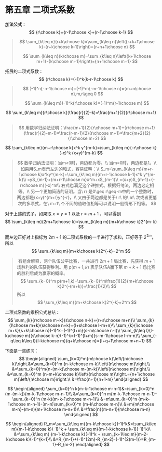 # 第五章	二项式系数

**加法公式**：
$$
{r\choose k}={r-1\choose k}+{r-1\choose k-1}
$$

> $$
> \sum_{k\leq n}{r+k\choose k}=\sum_{k\leq n}\left({r+k+1\choose k}-{r+k\choose k-1}\right)={r+n+1\choose n}
> $$
>
> $$
> \sum_{k\leq n}{k\choose m}=\sum_{k\leq n}\left({k+1\choose m+1}-{k\choose m+1}\right)={n+1\choose m+1}
> $$

拓展的二项式系数：
$$
{r\choose k}=(-1)^k{k-r-1\choose k}
$$

>$$
>(-1)^n{-n-1\choose m}=(-1)^m{-m-1\choose n}={m+n\choose n},m,n\geq 0
>$$
>
>$$
>\sum_{k\leq m}(-1)^k{r\choose k}=(-1)^m{r-1\choose m}
>$$

$$
\sum_{k\leq m}{r\choose k}(\frac{r}{2}-k)=\frac{m+1}{2}{r\choose m+1}
$$

> $$
> 用数学归纳法证明：\frac{m+1}{2}{r\choose m+1}+{r\choose m+1}(\frac{r}{2}-m-1)=\frac{r-m-1}{2}{r\choose m+1}=\frac{m+2}{2}{r\choose m+2}
> $$

$$
\sum_{k\leq m}{m+r\choose k}x^k y^{m-k}=\sum_{k\leq m}{-r\choose k}(-x)^k (x+y)^{m-k}
$$

> $$
> 数学归纳法证明：当m<0时，两边都为零。\\
> 当m=0时，两边都是1。\\
> 如果用S_m表示左边的和式，容易证明：\\
> S_m=\sum_{k\leq m}{m+r-1\choose k}x^ky^{m-k}+\sum_{k\leq m}{m+r-1\choose k-1}x^k y^{m-k}\\
> =yS_{m-1}+{m+r-1\choose m}x^m+xS_{m-1}\\
> =(x+y)S_{m-1}+{-r\choose m}(-x)^m\\
> 右式也满足这个递推式。根据归纳法，两边必定相等。\\
> 另一个更加简洁的证明。当\ r\ 是0\geq r\geq-m中的一个整数时，两边都是(x+y)^{m+r}y^{-r}，\\
> 又由于两边都是关于\ r\ 的\ m\ 次或者更低次的多项式，在\ m+1\ 个不同的值取值相等可以说明一般情形下相等。
> $$

对于上述的式子，如果取 $x=y=1$ 以及 $r=m+1$ ，可以得到
$$
\sum_{k\leq m}{2m+1\choose k}=\sum_{k\leq m}{m+k\choose k}2^{m-k}
$$


而左边正好对上指标为 $2m+1$ 的二项式系数的一半进行了求和，正好等于 $2^{2m}$，所以
$$
\sum_{k\leq m}{m+k\choose k}2^{-k}=2^m
$$

> ​	有组合解释，两个队伍公平比赛，一共进行 $2m+1$ 局比赛，先获得 $m+1$ 场胜利的队伍获得胜利。用 $p(m+1,k)$ 表示队伍A赢下第 $m+k+1$ 场比赛的胜利后成为赢家的概率。
> $$
> \sum_{k=0}^m p(m+1,k)=\sum_{k=0}^m\frac{1}{2}{m+k\choose k}2^{-(m+k)}=\frac{1}{2}\\
> $$
> 所以
> $$
> \sum_{k\leq m}{m+k\choose k}2^{-k}=2^m
> $$

二项式系数的乘积公式总结：
$$
\sum_{k}{r\choose m+k}{s\choose n-k}={r+s\choose m+n}\\
\sum_{k}{l\choose m+k}{s\choose n+k}={l+s\choose l-m+n}\\
\sum_{k}{l\choose m+k}{s+k\choose n}(-1)^k=(-1)^{l+m}{s-m\choose n-l}\\
\sum_{k\leq l}{l-k\choose m}{s\choose k-n}(-1)^k=(-1)^{l+m}{s-m-1\choose l-m-n}\\
\sum_{-q\leq k\leq l}{l-k\choose m}{q+k\choose n}={l+q+1\choose m+n+1}
$$


下面是一些练习：
$$
\begin{aligned}
\sum_{k=0}^m{m\choose k}\left/{n\choose k}\right.&=\sum_{k=0}^m {n-k\choose m-k}\left/{n\choose m}\right.\\
&=\sum_{k=0}^m{n-(m-k)\choose m-(m-k)}\left/{n\choose m}\right.\\
&=\sum_{k=0}^m {n-m+k\choose k}\left/{n\choose m}\right.={n+1\choose m}\left/{n\choose m}\right.\\
&=\frac{n+1}{n+1-m}
\end{aligned}
$$

$$
\begin{aligned}
\sum_{k=0}^n k{m-k-1\choose m-n-1}&=\sum_{k=0}^n (m-(m-k)){m-k-1\choose m-n-1}\\
&=\sum_{k=0}^n m{m-k-1\choose m-n-1}-\sum_{k=0}^n (m-k){m-k-1\choose m-n-1}\\
&=m\sum_{k=0}^n {m-k-1\choose m-n-1}-(m-n)\sum_{k=0}^n {m-k\choose m-n}\\
&=m{m\choose m-n}-(m-n){m+1\choose m-n+1}\\
&=\frac{n}{m-n+1}{m\choose m-n}
\end{aligned}
$$

$$
\begin{aligned}
R_m=\sum_{k\leq m}{m-k\choose k}(-1)^k&=\sum_{k\leq m}{m-1-k\choose k}(-1)^k + \sum_{k\leq m}{m-1-k\choose k-1}(-1)^k\\
&=\sum_{k\leq m} {m-1-k\choose k}(-1)^k + \sum_{k+1\leq m}{m-2-k\choose k}(-1)^{k+1}\\
&=R_{m-1}+(-1)^{2m}-R_{m-2}-(-1)^{2(m-1)}=R_{m-1}-R_{m-2}
\end{aligned}
$$

